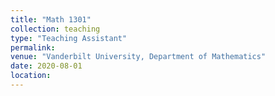 ```yaml
---
title: "Math 1301"
collection: teaching
type: "Teaching Assistant"
permalink: 
venue: "Vanderbilt University, Department of Mathematics"
date: 2020-08-01
location: 
---
```

